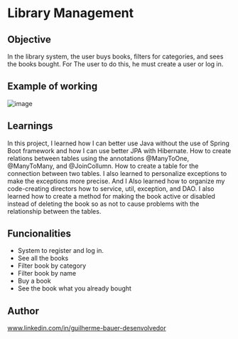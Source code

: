# Library Management
## Objective  

In the library system, the user buys books, filters for categories, and sees the books bought. For The user to do this, he must create a user or log in.

## Example of working
![image](https://github.com/GuilhermeBauer16/LibraryManagement/assets/123701893/b84be00a-b145-4e45-81b2-df98b3c2f75a)


## Learnings
In this project, I learned how I can better use Java without the use of Spring Boot framework and how I can use better JPA with Hibernate. How to create relations between tables using the annotations @ManyToOne, @ManyToMany, and @JoinCollumn. How to create a table for the connection between two tables. I also learned to personalize exceptions to make the exceptions more precise. And I Also learned how to organize my code-creating directors how to service, util, exception, and DAO. I also learned how to create a method for making the book active or disabled instead of deleting the book so as not to cause problems with the relationship between the tables.

## Funcionalities
* System to register and log in.
* See all the books
* Filter book by category
* Filter book by name
* Buy a book
* See the book what you already bought

## Author
 www.linkedin.com/in/guilherme-bauer-desenvolvedor
